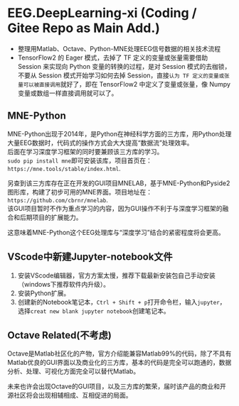 # EEG.DeepLearning-xi (Coding / Gitee Repo as Main Add.)

- 整理用Matlab、Octave、Python-MNE处理EEG信号数据的相关技术流程
- TensorFlow2 的 Eager 模式，去掉了 TF 定义的变量或张量需要借助 Session 来实现向 Python 变量的转换的过程，是对 Session 模式的去枷锁，不要从 Session 模式开始学习如何去掉 Session，直接`认为 TF 定义的变量或张量可以被直接调用`就好了，即在 TensorFlow2 中定义了变量或张量，像 Numpy 变量或数组一样直接调用就可以了。

## MNE-Python

MNE-Python出现于2014年，是Python在神经科学方面的三方库，用Python处理大量EEG数据时，代码式的操作方式会大大提高“数据流”处理效率。  
后面在学习深度学习框架的同时要兼顾该三方库的学习。  
`sudo pip install mne`即可安装该库，项目首页在：`https://mne.tools/stable/index.html`.  

另查到该三方库存在正在开发的GUI项目MNELAB，基于MNE-Python和Pyside2图形库，构建了初步可用的MNE界面。项目地址在：  
`https://github.com/cbrnr/mnelab`.  
该GUI项目暂时不作为重点学习的内容，因为GUI操作不利于与深度学习框架的融合和后期项目的扩展能力。  

这意味着MNE-Python这个EEG处理库与“深度学习”结合的紧密程度将会更高。  

## VScode中新建Jupyter-notebook文件
1. 安装VScode编辑器，官方方案太慢，推荐下载最新安装包自己手动安装（windows下推荐软件内升级）。  
2. 安装Python扩展。  
3. 创建新的Notebook笔记本，`Ctrl + Shift + p`打开命令栏，输入`jupyter`，选择`creat new blank jupyter notebook`创建笔记本。

## Octave Related(不考虑)
Octave是Matlab社区化的产物，官方介绍能兼容Matlab99%的代码，除了不具有Matlab优良的GUI界面以及商业化的三方库，基本的代码是完全可以跑通的，数据分析、处理、可视化方面完全可以替代Matlab。

未来也许会出现Octave的GUI项目，以及三方库的繁荣，届时该产品的商业和开源社区将会出现相辅相成、互相促进的局面。
